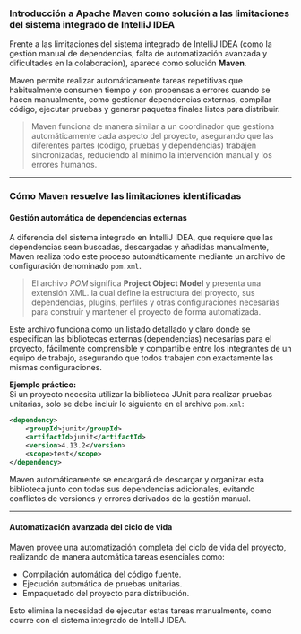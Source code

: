 ### Introducción a Apache Maven como solución a las limitaciones del sistema integrado de IntelliJ IDEA

Frente a las limitaciones del sistema integrado de IntelliJ IDEA (como la gestión manual de dependencias, falta de automatización avanzada y dificultades en la colaboración), aparece como solución **Maven**.

Maven permite realizar automáticamente tareas repetitivas que habitualmente consumen tiempo y son propensas a errores cuando se hacen manualmente, como gestionar dependencias externas, compilar código, ejecutar pruebas y generar paquetes finales listos para distribuir.

> Maven funciona de manera similar a un coordinador que gestiona automáticamente cada aspecto del proyecto, asegurando que las diferentes partes (código, pruebas y dependencias) trabajen sincronizadas, reduciendo al mínimo la intervención manual y los errores humanos.

---
### Cómo Maven resuelve las limitaciones identificadas

#### Gestión automática de dependencias externas

A diferencia del sistema integrado en IntelliJ IDEA, que requiere que las dependencias sean buscadas, descargadas y añadidas manualmente, Maven realiza todo este proceso automáticamente mediante un archivo de configuración denominado `pom.xml`.
 
> El archivo *POM* significa **Project Object Model** y presenta una extensión XML. la cual define la estructura del proyecto, sus dependencias, plugins, perfiles y otras configuraciones necesarias para construir y mantener el proyecto de forma automatizada.

Este archivo funciona como un listado detallado y claro donde se especifican las bibliotecas externas (dependencias) necesarias para el proyecto, fácilmente comprensible y compartible entre los integrantes de un equipo de trabajo, asegurando que todos trabajen con exactamente las mismas configuraciones.

**Ejemplo práctico:**  
Si un proyecto necesita utilizar la biblioteca JUnit para realizar pruebas unitarias, solo se debe incluir lo siguiente en el archivo `pom.xml`:

```xml
<dependency>
    <groupId>junit</groupId>
    <artifactId>junit</artifactId>
    <version>4.13.2</version>
    <scope>test</scope>
</dependency>
```

Maven automáticamente se encargará de descargar y organizar esta biblioteca junto con todas sus dependencias adicionales, evitando conflictos de versiones y errores derivados de la gestión manual.

---
#### Automatización avanzada del ciclo de vida

Maven provee una automatización completa del ciclo de vida del proyecto, realizando de manera automática tareas esenciales como:

  - Compilación automática del código fuente.
  - Ejecución automática de pruebas unitarias.
  - Empaquetado del proyecto para distribución.

Esto elimina la necesidad de ejecutar estas tareas manualmente, como ocurre con el sistema integrado de IntelliJ IDEA.

